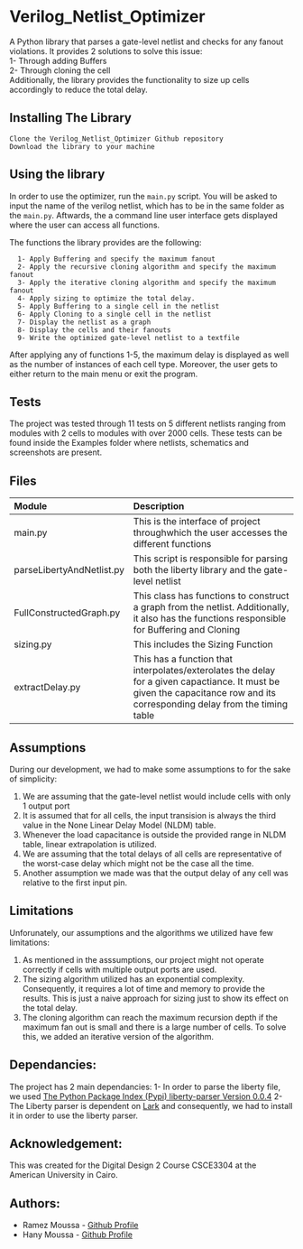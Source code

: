 # Verilog_Netlist_Optimizer
A Python library that parses a gate-level netlist and checks for any fanout violations. It provides 2 solutions to solve this issue:<br />
  1- Through adding Buffers<br />
  2- Through cloning the cell<br />
Additionally, the library provides the functionality to size up cells accordingly to reduce the total delay.

## Installing The Library
   ```
   Clone the Verilog_Netlist_Optimizer Github repository
   Download the library to your machine
   ```
## Using the library
In order to use the optimizer, run the `main.py` script. You will be asked to input the name of the verilog netlist, which has to be in the same folder as the `main.py`. Aftwards, the a command line user interface gets displayed where the user can access all functions.

The functions the library provides are the following:
```
  1- Apply Buffering and specify the maximum fanout
  2- Apply the recursive cloning algorithm and specify the maximum fanout
  3- Apply the iterative cloning algorithm and specify the maximum fanout
  4- Apply sizing to optimize the total delay.
  5- Apply Buffering to a single cell in the netlist
  6- Apply Cloning to a single cell in the netlist 
  7- Display the netlist as a graph
  8- Display the cells and their fanouts
  9- Write the optimized gate-level netlist to a textfile
```
After applying any of functions 1-5, the maximum delay is displayed as well as the number of instances of each cell type. Moreover, the user gets to either return to the main menu or exit the program.

## Tests
The project was tested through 11 tests on 5 different netlists ranging from modules with 2 cells to modules with over 2000 cells. These tests can be found inside the Examples folder where netlists, schematics and screenshots are present.

## Files

| Module        | Description  |
| :------------- |:-------------|
| main.py   | This is the interface of project throughwhich the user accesses the different functions |
| parseLibertyAndNetlist.py | This script is responsible for parsing both the liberty library and the gate-level netlist|
| FullConstructedGraph.py | This class has functions to construct a graph from the netlist. Additionally, it also has the functions responsible for Buffering and Cloning |
|sizing.py | This includes the Sizing Function |
| extractDelay.py | This has a function that interpolates/exterolates the delay for a given capactiance. It must be given the capacitance row and its corresponding delay from the timing table|

## Assumptions
During our development, we had to make some assumptions to for the sake of simplicity:

  1. We are assuming that the gate-level netlist would include cells with only 1 output port
  2. It is assumed that for all cells, the input transision is always the third value in the None Linear Delay Model (NLDM) table. 
  3. Whenever the load capacitance is outside the provided range in NLDM table, linear extrapolation is utilized.
  4. We are assuming that the total delays of all cells are representative of the worst-case delay which might not be the case all the time.
  5. Another assumption we made was that the output delay of any cell was relative to the first input pin.

## Limitations
Unforunately, our assumptions and the algorithms we utilized have few limitations:
  1. As mentioned in the asssumptions, our project might not operate correctly if cells with multiple output ports are used.
  2. The sizing algorithm utilized has an exponential complexity. Consequently, it requires a lot of time and memory to provide the results. This is just a naive approach for sizing just to show its effect on the total delay.
  3. The cloning algorithm can reach the maximum recursion depth if the maximum fan out is small and there is a large number of cells. To solve this, we added an iterative version of the algorithm.

## Dependancies:
  The project has 2 main dependancies:
  1- In order to parse the liberty file, we used [The Python Package Index (Pypi) liberty-parser Version 0.0.4](https://pypi.org/project/liberty-parser/)
  2- The Liberty parser is dependent on [Lark](https://github.com/lark-parser/lark) and consequently, we had to install it in order to use the liberty parser.
## Acknowledgement:
  This was created for the Digital Design 2 Course CSCE3304 at the American University in Cairo.
  
## Authors:
  * Ramez Moussa - [Github Profile](https://github.com/ramezmoussa)
  * Hany Moussa - [Github Profile](https://github.com/hanymoussa)
  
